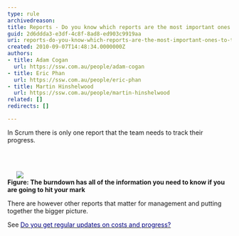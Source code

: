```yaml
---
type: rule
archivedreason: 
title: Reports - Do you know which reports are the most important ones to track your progress?
guid: 2d6ddda3-e3df-4c8f-8ad8-ed903c9919aa
uri: reports-do-you-know-which-reports-are-the-most-important-ones-to-track-your-progress
created: 2010-09-07T14:48:34.0000000Z
authors:
- title: Adam Cogan
  url: https://ssw.com.au/people/adam-cogan
- title: Eric Phan
  url: https://ssw.com.au/people/eric-phan
- title: Martin Hinshelwood
  url: https://ssw.com.au/people/martin-hinshelwood
related: []
redirects: []

---
```



In Scrum there is only one report that the team needs to track their progress. 

<br><excerpt class='endintro'></excerpt><br>

  <p>
    <img style="margin&#58;0px 20px;" src="http&#58;//www.ssw.com.au/ssw/standards/Rules/images/burndown.JPG" /> <br>
<strong class="ms-rteCustom-FigureNormal">Figure&#58; The burndown has all of the information you need to know if you are going to hit your mark</strong></p>
<p>There are however other reports that matter for management and putting together the bigger picture.</p>
<p>See <a shape="rect" href="http&#58;//www.ssw.com.au/ssw/standards/Rules/RulestoManagingSoftwareConsultants.aspx#UpdatesProvided" title="http&#58;//www.ssw.com.au/ssw/standards/Rules/RulestoManagingSoftwareConsultants.aspx#UpdatesProvided"><font color="#000080">Do you get regular updates on costs and progress?</font></a></p>



